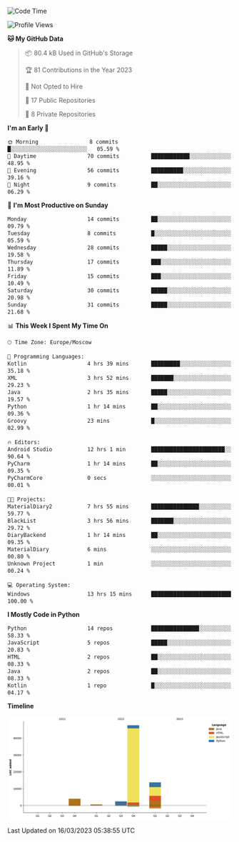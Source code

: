 <!--START_SECTION:waka-->
![Code Time](http://img.shields.io/badge/Code%20Time-48%20hrs%2020%20mins-blue)

![Profile Views](http://img.shields.io/badge/Profile%20Views-0-blue)

**🐱 My GitHub Data** 

> 📦 80.4 kB Used in GitHub's Storage 
 > 
> 🏆 81 Contributions in the Year 2023
 > 
> 🚫 Not Opted to Hire
 > 
> 📜 17 Public Repositories 
 > 
> 🔑 8 Private Repositories 
 > 
**I'm an Early 🐤** 

```text
🌞 Morning                8 commits           █░░░░░░░░░░░░░░░░░░░░░░░░   05.59 % 
🌆 Daytime                70 commits          ████████████░░░░░░░░░░░░░   48.95 % 
🌃 Evening                56 commits          ██████████░░░░░░░░░░░░░░░   39.16 % 
🌙 Night                  9 commits           ██░░░░░░░░░░░░░░░░░░░░░░░   06.29 % 
```
📅 **I'm Most Productive on Sunday** 

```text
Monday                   14 commits          ██░░░░░░░░░░░░░░░░░░░░░░░   09.79 % 
Tuesday                  8 commits           █░░░░░░░░░░░░░░░░░░░░░░░░   05.59 % 
Wednesday                28 commits          █████░░░░░░░░░░░░░░░░░░░░   19.58 % 
Thursday                 17 commits          ███░░░░░░░░░░░░░░░░░░░░░░   11.89 % 
Friday                   15 commits          ███░░░░░░░░░░░░░░░░░░░░░░   10.49 % 
Saturday                 30 commits          █████░░░░░░░░░░░░░░░░░░░░   20.98 % 
Sunday                   31 commits          █████░░░░░░░░░░░░░░░░░░░░   21.68 % 
```


📊 **This Week I Spent My Time On** 

```text
🕑︎ Time Zone: Europe/Moscow

💬 Programming Languages: 
Kotlin                   4 hrs 39 mins       █████████░░░░░░░░░░░░░░░░   35.18 % 
XML                      3 hrs 52 mins       ███████░░░░░░░░░░░░░░░░░░   29.23 % 
Java                     2 hrs 35 mins       █████░░░░░░░░░░░░░░░░░░░░   19.57 % 
Python                   1 hr 14 mins        ██░░░░░░░░░░░░░░░░░░░░░░░   09.36 % 
Groovy                   23 mins             █░░░░░░░░░░░░░░░░░░░░░░░░   02.99 % 

🔥 Editors: 
Android Studio           12 hrs 1 min        ███████████████████████░░   90.64 % 
PyCharm                  1 hr 14 mins        ██░░░░░░░░░░░░░░░░░░░░░░░   09.35 % 
PyCharmCore              0 secs              ░░░░░░░░░░░░░░░░░░░░░░░░░   00.01 % 

🐱‍💻 Projects: 
MaterialDiary2           7 hrs 55 mins       ███████████████░░░░░░░░░░   59.77 % 
BlackList                3 hrs 56 mins       ███████░░░░░░░░░░░░░░░░░░   29.72 % 
DiaryBackend             1 hr 14 mins        ██░░░░░░░░░░░░░░░░░░░░░░░   09.35 % 
MaterialDiary            6 mins              ░░░░░░░░░░░░░░░░░░░░░░░░░   00.80 % 
Unknown Project          1 min               ░░░░░░░░░░░░░░░░░░░░░░░░░   00.24 % 

💻 Operating System: 
Windows                  13 hrs 15 mins      █████████████████████████   100.00 % 
```

**I Mostly Code in Python** 

```text
Python                   14 repos            ███████████████░░░░░░░░░░   58.33 % 
JavaScript               5 repos             █████░░░░░░░░░░░░░░░░░░░░   20.83 % 
HTML                     2 repos             ██░░░░░░░░░░░░░░░░░░░░░░░   08.33 % 
Java                     2 repos             ██░░░░░░░░░░░░░░░░░░░░░░░   08.33 % 
Kotlin                   1 repo              █░░░░░░░░░░░░░░░░░░░░░░░░   04.17 % 
```



**Timeline**

![Lines of Code chart](https://raw.githubusercontent.com/Adlemex/Adlemex/main/assets/bar_graph.png)


 Last Updated on 16/03/2023 05:38:55 UTC
<!--END_SECTION:waka-->
